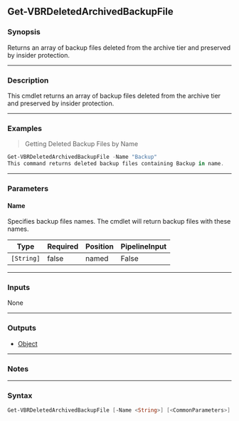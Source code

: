 Get-VBRDeletedArchivedBackupFile
--------------------------------

### Synopsis
Returns an array of backup files deleted from the archive tier and preserved by insider protection.

---

### Description

This cmdlet returns an array of backup files deleted from the archive tier and preserved by insider protection.

---

### Examples
> Getting Deleted Backup Files by Name

```PowerShell
Get-VBRDeletedArchivedBackupFile -Name "Backup"
This command returns deleted backup files containing Backup in name.
```

---

### Parameters
#### **Name**
Specifies backup files names. The cmdlet will return backup files with these names.

|Type      |Required|Position|PipelineInput|
|----------|--------|--------|-------------|
|`[String]`|false   |named   |False        |

---

### Inputs
None

---

### Outputs
* [Object](https://learn.microsoft.com/en-us/dotnet/api/System.Object)

---

### Notes

---

### Syntax
```PowerShell
Get-VBRDeletedArchivedBackupFile [-Name <String>] [<CommonParameters>]
```
